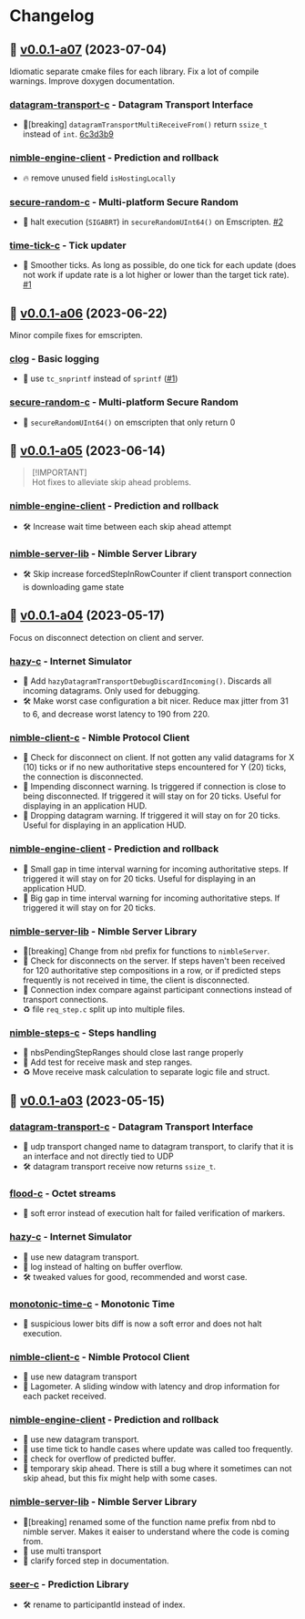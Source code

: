 # Changelog

## :bookmark: [v0.0.1-a07](https://github.com/piot/nimble/releases/tag/v0.0.1-a07) (2023-07-04)

Idiomatic separate cmake files for each library. Fix a lot of compile warnings. Improve doxygen documentation.

### [datagram-transport-c](https://github.com/piot/datagram-transport-c) - Datagram Transport Interface

* :triangular_flag_on_post:[breaking] `datagramTransportMultiReceiveFrom()` return `ssize_t` instead of `int`. [6c3d3b9](https://github.com/piot/datagram-transport-c/commit/6c3d3b9)

### [nimble-engine-client](https://github.com/piot/nimble-engine-client) - Prediction and rollback

* :fire: remove unused field `isHostingLocally`

### [secure-random-c](https://github.com/piot/secure-random-c) - Multi-platform Secure Random

* :see_no_evil: halt execution (`SIGABRT`) in `secureRandomUInt64()` on Emscripten. [#2](https://github.com/piot/secure-random-c/pull/2)

### [time-tick-c](https://github.com/piot/time-tick-c) - Tick updater

* :art: Smoother ticks. As long as possible, do one tick for each update (does not work if update rate is a lot higher or lower than the target tick rate). [#1](https://github.com/piot/time-tick-c/pull/1)

## :bookmark: [v0.0.1-a06](https://github.com/piot/nimble/releases/tag/v0.0.1-a06) (2023-06-22)

Minor compile fixes for emscripten.

### [clog](https://github.com/piot/clog) - Basic logging

* :lady_beetle: use `tc_snprintf` instead of `sprintf` ([#1](https://github.com/piot/clog/pull/1))

### [secure-random-c](https://github.com/piot/secure-random-c) - Multi-platform Secure Random

* :see_no_evil: `secureRandomUInt64()` on emscripten that only return 0

## :bookmark: [v0.0.1-a05](https://github.com/piot/nimble/releases/tag/v0.0.1-a05) (2023-06-14)

> [!IMPORTANT]\
> Hot fixes to alleviate skip ahead problems.


### [nimble-engine-client](https://github.com/piot/nimble-engine-client) - Prediction and rollback

* :hammer_and_wrench: Increase wait time between each skip ahead attempt

### [nimble-server-lib](https://github.com/piot/nimble-server-lib) - Nimble Server Library

* :hammer_and_wrench: Skip increase forcedStepInRowCounter if client transport connection is downloading game state

## :bookmark: [v0.0.1-a04](https://github.com/piot/nimble/releases/tag/v0.0.1-a04) (2023-05-17)

Focus on disconnect detection on client and server.

### [hazy-c](https://github.com/piot/hazy-c) - Internet Simulator

* :star2: Add `hazyDatagramTransportDebugDiscardIncoming()`. Discards all incoming datagrams. Only used for debugging.
* :hammer_and_wrench: Make worst case configuration a bit nicer. Reduce max jitter from 31 to 6, and decrease worst latency to 190 from 220.

### [nimble-client-c](https://github.com/piot/nimble-client-c) - Nimble Protocol Client

* :star2: Check for disconnect on client. If not gotten any valid datagrams for X (10) ticks or if no new authoritative steps encountered for Y (20) ticks, the connection is disconnected.
* :star2: Impending disconnect warning. Is triggered if connection is close to being disconnected. If triggered it will stay on for 20 ticks.  Useful for displaying in an application HUD.
* :star2: Dropping datagram warning. If triggered it will stay on for 20 ticks.  Useful for displaying in an application HUD.

### [nimble-engine-client](https://github.com/piot/nimble-engine-client) - Prediction and rollback

* :star2: Small gap in time interval warning for incoming authoritative steps. If triggered it will stay on for 20 ticks. Useful for displaying in an application HUD.
* :star2: Big gap in time interval warning for incoming authoritative steps. If triggered it will stay on for 20 ticks.

### [nimble-server-lib](https://github.com/piot/nimble-server-lib) - Nimble Server Library

* :triangular_flag_on_post:[breaking] Change from `nbd` prefix for functions to `nimbleServer`.
* :star2: Check for disconnects on the server. If steps haven't been received for 120 authoritative step compositions in a row, or if predicted steps frequently is not received in time, the client is disconnected.
* :lady_beetle: Connection index compare against participant connections instead of transport connections.
* :recycle: file `req_step.c` split up into multiple files.

### [nimble-steps-c](https://github.com/piot/nimble-steps-c) - Steps handling

* :lady_beetle: nbsPendingStepRanges should close last range properly
* :vertical_traffic_light: Add test for receive mask and step ranges.
* :recycle: Move receive mask calculation to separate logic file and struct.

## :bookmark: [v0.0.1-a03](https://github.com/piot/nimble/releases/tag/v0.0.1-a03) (2023-05-15)

### [datagram-transport-c](https://github.com/piot/datagram-transport-c) - Datagram Transport Interface

* :star2: udp transport changed name to datagram transport, to clarify that it is an interface and not directly tied to UDP
* :hammer_and_wrench: datagram transport receive now returns `ssize_t`.

### [flood-c](https://github.com/piot/flood-c) - Octet streams

* :lady_beetle: soft error instead of execution halt for failed verification of markers.

### [hazy-c](https://github.com/piot/hazy-c) - Internet Simulator

* :star2: use new datagram transport.
* :lady_beetle: log instead of halting on buffer overflow.
* :hammer_and_wrench: tweaked values for good, recommended and worst case.

### [monotonic-time-c](https://github.com/piot/monotonic-time-c) - Monotonic Time

* :lady_beetle: suspicious lower bits diff is now a soft error and does not halt execution.

### [nimble-client-c](https://github.com/piot/nimble-client-c) - Nimble Protocol Client

* :star2: use new datagram transport
* :star2: Lagometer. A sliding window with latency and drop information for each packet received.

### [nimble-engine-client](https://github.com/piot/nimble-engine-client) - Prediction and rollback

* :star2: use new datagram transport.
* :lady_beetle: use time tick to handle cases where update was called too frequently.
* :lady_beetle: check for overflow of predicted buffer.
* :lady_beetle: temporary skip ahead. There is still a bug where it sometimes can not skip ahead, but this fix might help with some cases.

### [nimble-server-lib](https://github.com/piot/nimble-server-lib) - Nimble Server Library

* :triangular_flag_on_post:[breaking] renamed some of the function name prefix from nbd to nimble server. Makes it eaiser to understand where the code is coming from.
* :star2: use multi transport
* :book: clarify forced step in documentation.

### [seer-c](https://github.com/piot/seer-c) - Prediction Library

* :hammer_and_wrench: rename to participantId instead of index.

